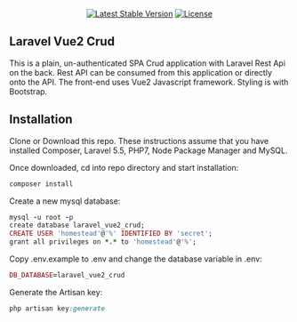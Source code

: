 <p align="center">
<a href="https://packagist.org/packages/laravel/framework"><img src="https://poser.pugx.org/laravel/framework/v/stable.svg" alt="Latest Stable Version"></a>
<a href="https://packagist.org/packages/laravel/framework"><img src="https://poser.pugx.org/laravel/framework/license.svg" alt="License"></a>
</p>

## Laravel Vue2 Crud
This is a plain, un-authenticated SPA Crud application with Laravel Rest Api on the back. Rest API can be consumed from this application or directly onto the API. The front-end uses Vue2 Javascript framework. Styling is with Bootstrap.

## Installation
Clone or Download this repo. These instructions assume that you have installed Composer, Laravel 5.5, PHP7, Node Package Manager and MySQL.

Once downloaded, cd into repo directory and start installation:

````ruby
composer install 
````

Create a new mysql database:
````ruby
mysql -u root -p
create database laravel_vue2_crud;
CREATE USER 'homestead'@'%' IDENTIFIED BY 'secret';
grant all privileges on *.* to 'homestead'@'%';
````

Copy .env.example to .env and change the database variable in .env:
````ruby
DB_DATABASE=laravel_vue2_crud
````

Generate the Artisan key:
````ruby
php artisan key:generate
````
